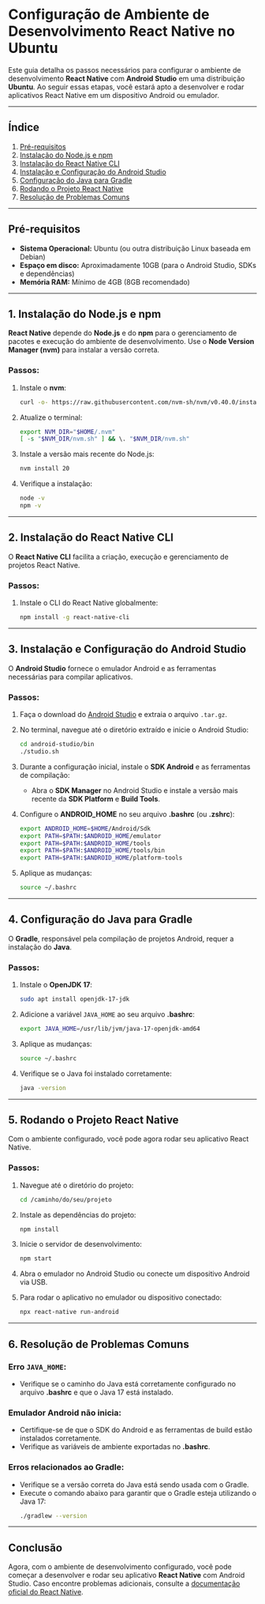 
# Configuração de Ambiente de Desenvolvimento React Native no Ubuntu

Este guia detalha os passos necessários para configurar o ambiente de desenvolvimento **React Native** com **Android Studio** em uma distribuição **Ubuntu**. Ao seguir essas etapas, você estará apto a desenvolver e rodar aplicativos React Native em um dispositivo Android ou emulador.

---

## Índice
1. [Pré-requisitos](#pré-requisitos)
2. [Instalação do Node.js e npm](#1-instalação-do-nodejs-e-npm)
3. [Instalação do React Native CLI](#2-instalação-do-react-native-cli)
4. [Instalação e Configuração do Android Studio](#3-instalação-e-configuração-do-android-studio)
5. [Configuração do Java para Gradle](#4-configuração-do-java-para-gradle)
6. [Rodando o Projeto React Native](#5-rodando-o-projeto-react-native)
7. [Resolução de Problemas Comuns](#6-resolução-de-problemas-comuns)

---

## Pré-requisitos
- **Sistema Operacional:** Ubuntu (ou outra distribuição Linux baseada em Debian)
- **Espaço em disco:** Aproximadamente 10GB (para o Android Studio, SDKs e dependências)
- **Memória RAM:** Mínimo de 4GB (8GB recomendado)

---

## 1. Instalação do Node.js e npm
**React Native** depende do **Node.js** e do **npm** para o gerenciamento de pacotes e execução do ambiente de desenvolvimento. Use o **Node Version Manager (nvm)** para instalar a versão correta.

### Passos:
1. Instale o **nvm**:
   ```bash
   curl -o- https://raw.githubusercontent.com/nvm-sh/nvm/v0.40.0/install.sh | bash
   ```

2. Atualize o terminal:
   ```bash
   export NVM_DIR="$HOME/.nvm"
   [ -s "$NVM_DIR/nvm.sh" ] && \. "$NVM_DIR/nvm.sh"
   ```

3. Instale a versão mais recente do Node.js:
   ```bash
   nvm install 20
   ```

4. Verifique a instalação:
   ```bash
   node -v
   npm -v
   ```

---

## 2. Instalação do React Native CLI
O **React Native CLI** facilita a criação, execução e gerenciamento de projetos React Native.

### Passos:
1. Instale o CLI do React Native globalmente:
   ```bash
   npm install -g react-native-cli
   ```

---

## 3. Instalação e Configuração do Android Studio
O **Android Studio** fornece o emulador Android e as ferramentas necessárias para compilar aplicativos.

### Passos:
1. Faça o download do [Android Studio](https://developer.android.com/studio) e extraia o arquivo `.tar.gz`.

2. No terminal, navegue até o diretório extraído e inicie o Android Studio:
   ```bash
   cd android-studio/bin
   ./studio.sh
   ```

3. Durante a configuração inicial, instale o **SDK Android** e as ferramentas de compilação:
   - Abra o **SDK Manager** no Android Studio e instale a versão mais recente da **SDK Platform** e **Build Tools**.

4. Configure o **ANDROID_HOME** no seu arquivo **.bashrc** (ou **.zshrc**):
   ```bash
   export ANDROID_HOME=$HOME/Android/Sdk
   export PATH=$PATH:$ANDROID_HOME/emulator
   export PATH=$PATH:$ANDROID_HOME/tools
   export PATH=$PATH:$ANDROID_HOME/tools/bin
   export PATH=$PATH:$ANDROID_HOME/platform-tools
   ```

5. Aplique as mudanças:
   ```bash
   source ~/.bashrc
   ```

---

## 4. Configuração do Java para Gradle
O **Gradle**, responsável pela compilação de projetos Android, requer a instalação do **Java**.

### Passos:
1. Instale o **OpenJDK 17**:
   ```bash
   sudo apt install openjdk-17-jdk
   ```

2. Adicione a variável `JAVA_HOME` ao seu arquivo **.bashrc**:
   ```bash
   export JAVA_HOME=/usr/lib/jvm/java-17-openjdk-amd64
   ```

3. Aplique as mudanças:
   ```bash
   source ~/.bashrc
   ```

4. Verifique se o Java foi instalado corretamente:
   ```bash
   java -version
   ```

---

## 5. Rodando o Projeto React Native
Com o ambiente configurado, você pode agora rodar seu aplicativo React Native.

### Passos:
1. Navegue até o diretório do projeto:
   ```bash
   cd /caminho/do/seu/projeto
   ```

2. Instale as dependências do projeto:
   ```bash
   npm install
   ```

3. Inicie o servidor de desenvolvimento:
   ```bash
   npm start
   ```

4. Abra o emulador no Android Studio ou conecte um dispositivo Android via USB.

5. Para rodar o aplicativo no emulador ou dispositivo conectado:
   ```bash
   npx react-native run-android
   ```

---

## 6. Resolução de Problemas Comuns
### Erro `JAVA_HOME`:
- Verifique se o caminho do Java está corretamente configurado no arquivo **.bashrc** e que o Java 17 está instalado.

### Emulador Android não inicia:
- Certifique-se de que o SDK do Android e as ferramentas de build estão instalados corretamente.
- Verifique as variáveis de ambiente exportadas no **.bashrc**.

### Erros relacionados ao Gradle:
- Verifique se a versão correta do Java está sendo usada com o Gradle.
- Execute o comando abaixo para garantir que o Gradle esteja utilizando o Java 17:
   ```bash
   ./gradlew --version
   ```

---

## Conclusão
Agora, com o ambiente de desenvolvimento configurado, você pode começar a desenvolver e rodar seu aplicativo **React Native** com Android Studio. Caso encontre problemas adicionais, consulte a [documentação oficial do React Native](https://reactnative.dev/docs/environment-setup).

